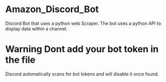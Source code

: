 # Amazon_Discord_Bot
Discord Bot that uses a python web Scraper.
The bot uses a python API to display data within a channel.

# Warning Dont add your bot token in the file
Discord automatically scans for bot tokens and will disable it once found.
